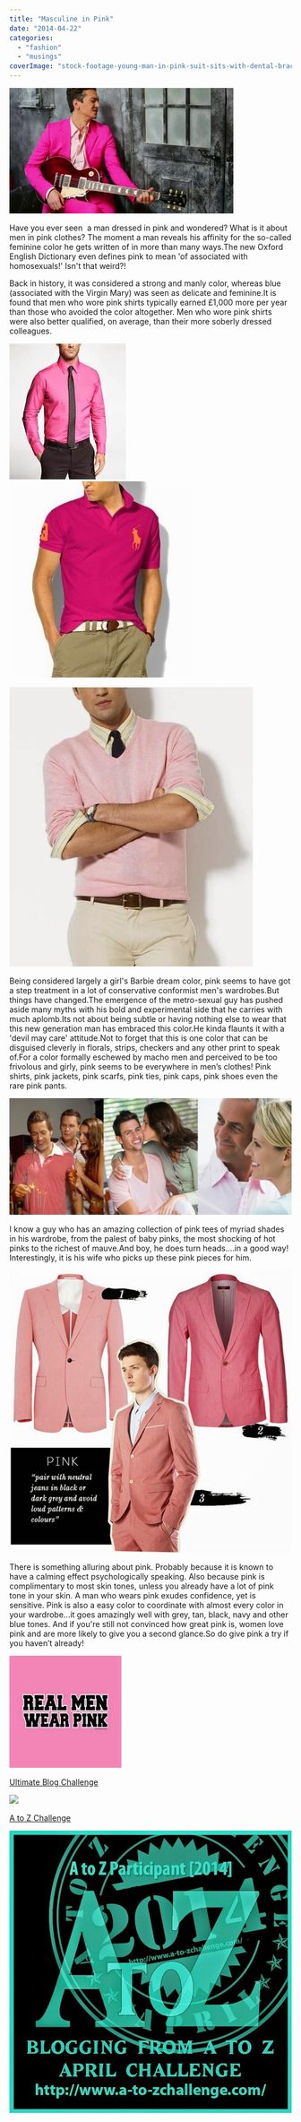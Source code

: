```yaml
---
title: "Masculine in Pink"
date: "2014-04-22"
categories: 
  - "fashion"
  - "musings"
coverImage: "stock-footage-young-man-in-pink-suit-sits-with-dental-braces-on-armchair-and-plays-guitar.jpg"
---
```


[![](images/stock-footage-young-man-in-pink-suit-sits-with-dental-braces-on-armchair-and-plays-guitar.jpg)](http://ifsbutsandsetcs.com/wp-content/uploads/2014/04/stock-footage-young-man-in-pink-suit-sits-with-dental-braces-on-armchair-and-plays-guitar.jpg)

Have you ever seen  a man dressed in pink and wondered? What is it about men in pink clothes? The moment a man reveals his affinity for the so-called feminine color he gets written of in more than many ways.The new Oxford English Dictionary even defines pink to mean 'of associated with homosexuals!' Isn't that weird?!

Back in history, it was considered a strong and manly color, whereas blue (associated with the Virgin Mary) was seen as delicate and feminine.It is found that men who wore pink shirts typically earned £1,000 more per year than those who avoided the color altogether. Men who wore pink shirts were also better qualified, on average, than their more soberly dressed colleagues.

[![](images/images-2.jpg)](http://ifsbutsandsetcs.com/wp-content/uploads/2014/04/images-2.jpg)[![](images/wholesale-ralph-lauren-big-pony-mesh-polos-for-men-in-hot-pink.jpg)](http://ifsbutsandsetcs.com/wp-content/uploads/2014/04/wholesale-ralph-lauren-big-pony-mesh-polos-for-men-in-hot-pink.jpg)

[![](images/pink-Spring-and-autumn-new-men-fashion-V-neck-Long-sleeve-Slim-wool-sweater-Free-shipping.jpg)](http://ifsbutsandsetcs.com/wp-content/uploads/2014/04/pink-Spring-and-autumn-new-men-fashion-V-neck-Long-sleeve-Slim-wool-sweater-Free-shipping.jpg)

Being considered largely a girl's Barbie dream color, pink seems to have got a step treatment in a lot of conservative conformist men's wardrobes.But things have changed.The emergence of the metro-sexual guy has pushed aside many myths with his bold and experimental side that he carries with much aplomb.Its not about being subtle or having nothing else to wear that this new generation man has embraced this color.He kinda flaunts it with a 'devil may care' attitude.Not to forget that this is one color that can be disguised cleverly in florals, strips, checkers and any other print to speak of.For a color formally eschewed by macho men and perceived to be too frivolous and girly, pink seems to be everywhere in men’s clothes! Pink shirts, pink jackets, pink scarfs, pink ties, pink caps, pink shoes even the rare pink pants.

[![](images/pink-collage.jpg)](http://ifsbutsandsetcs.com/wp-content/uploads/2014/04/pink-collage.jpg)

I know a guy who has an amazing collection of pink tees of myriad shades in his wardrobe, from the palest of baby pinks, the most shocking of hot pinks to the richest of mauve.And boy, he does turn heads....in a good way! Interestingly, it is his wife who picks up these pink pieces for him.

[![](images/Mens-Pink-Blazers.jpg)](http://ifsbutsandsetcs.com/wp-content/uploads/2014/04/Mens-Pink-Blazers.jpg)

There is something alluring about pink. Probably because it is known to have a calming effect psychologically speaking. Also because pink is complimentary to most skin tones, unless you already have a lot of pink tone in your skin. A man who wears pink exudes confidence, yet is sensitive. Pink is also a easy color to coordinate with almost every color in your wardrobe...it goes amazingly well with grey, tan, black, navy and other blue tones. And if you're still not convinced how great pink is, women love pink and are more likely to give you a second glance.So do give pink a try if you haven’t already!

[![](images/images-3.jpg)](http://ifsbutsandsetcs.com/wp-content/uploads/2014/04/images-3.jpg)

[Ultimate Blog Challenge](http://ultimateblogchallenge.com/)

[![](images/UBC-bannerbox2008.png)](http://ifsbutsandsetcs.com/wp-content/uploads/2014/04/UBC-bannerbox2008.png)

[A to Z Challenge](http://www.a-to-zchallenge.com/)

[![](images/A2Z-BADGE-000-20141.jpg)](http://ifsbutsandsetcs.com/wp-content/uploads/2014/04/A2Z-BADGE-000-20141.jpg)
